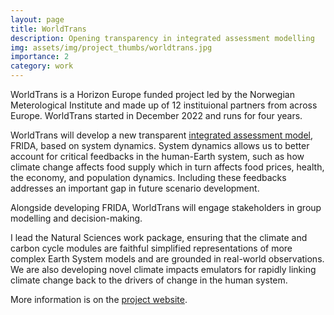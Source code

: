```yaml
---
layout: page
title: WorldTrans
description: Opening transparency in integrated assessment modelling
img: assets/img/project_thumbs/worldtrans.jpg
importance: 2
category: work
---
```


WorldTrans is a Horizon Europe funded project led by the Norwegian Meterological Institute and made up
of 12 instituional partners from across Europe. WorldTrans started in
December 2022 and runs for four years.

WorldTrans will develop a new transparent [integrated assessment model](https://www.carbonbrief.org/qa-how-integrated-assessment-models-are-used-to-study-climate-change/), FRIDA, based on system dynamics.
System dynamics allows us to better account for critical feedbacks in the human-Earth system, such as
how climate change affects food supply which in turn affects food prices, health, the economy, and
population dynamics. Including these feedbacks addresses an important gap in future scenario development.

Alongside developing FRIDA, WorldTrans will engage stakeholders in group modelling and decision-making.

I lead the Natural Sciences work package, ensuring that the climate and carbon cycle modules are faithful
simplified representations of more complex Earth System models and are grounded in real-world observations.
We are also developing novel climate impacts emulators for rapidly linking climate change back to the 
drivers of change in the human system.

More information is on the [project website](https://worldtrans-horizon.eu).